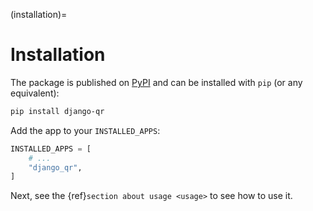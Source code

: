 (installation)=

# Installation

The package is published on [PyPI](https://pypi.org/project/django-qr/) and can be installed with `pip` (or any equivalent):

```bash
pip install django-qr
```

Add the app to your `INSTALLED_APPS`:

```python
INSTALLED_APPS = [
    # ...
    "django_qr",
]
```

Next, see the {ref}`section about usage <usage>` to see how to use it.
